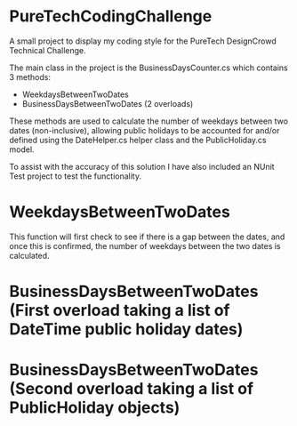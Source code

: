 # PureTechCodingChallenge
A small project to display my coding style for the PureTech DesignCrowd Technical Challenge.

The main class in the project is the BusinessDaysCounter.cs which contains 3 methods:
- WeekdaysBetweenTwoDates
- BusinessDaysBetweenTwoDates (2 overloads)

These methods are used to calculate the number of weekdays between two dates (non-inclusive), allowing public holidays to be 
accounted for and/or defined using the DateHelper.cs helper class and the PublicHoliday.cs model.

To assist with the accuracy of this solution I have also included an NUnit Test project to test the functionality.

# WeekdaysBetweenTwoDates
This function will first check to see if there is a gap between the dates, and once this is confirmed, the number of weekdays
between the two dates is calculated.

# BusinessDaysBetweenTwoDates (First overload taking a list of DateTime public holiday dates)


# BusinessDaysBetweenTwoDates (Second overload taking a list of PublicHoliday objects)
